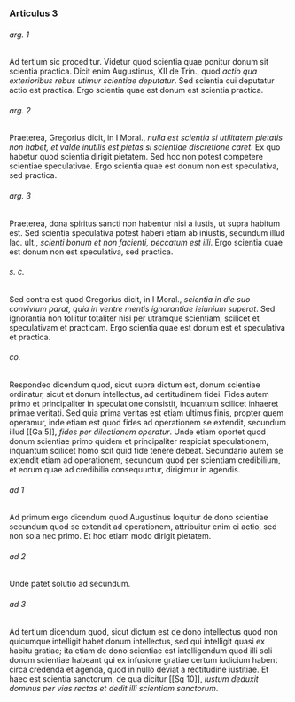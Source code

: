 ### Articulus 3

###### arg. 1
Ad tertium sic proceditur. Videtur quod scientia quae ponitur donum sit scientia practica. Dicit enim Augustinus, XII de Trin., quod *actio qua exterioribus rebus utimur scientiae deputatur*. Sed scientia cui deputatur actio est practica. Ergo scientia quae est donum est scientia practica.

###### arg. 2
Praeterea, Gregorius dicit, in I Moral., *nulla est scientia si utilitatem pietatis non habet, et valde inutilis est pietas si scientiae discretione caret*. Ex quo habetur quod scientia dirigit pietatem. Sed hoc non potest competere scientiae speculativae. Ergo scientia quae est donum non est speculativa, sed practica.

###### arg. 3
Praeterea, dona spiritus sancti non habentur nisi a iustis, ut supra habitum est. Sed scientia speculativa potest haberi etiam ab iniustis, secundum illud Iac. ult., *scienti bonum et non facienti, peccatum est illi*. Ergo scientia quae est donum non est speculativa, sed practica.

###### s. c.
Sed contra est quod Gregorius dicit, in I Moral., *scientia in die suo convivium parat, quia in ventre mentis ignorantiae ieiunium superat*. Sed ignorantia non tollitur totaliter nisi per utramque scientiam, scilicet et speculativam et practicam. Ergo scientia quae est donum est et speculativa et practica.

###### co.
Respondeo dicendum quod, sicut supra dictum est, donum scientiae ordinatur, sicut et donum intellectus, ad certitudinem fidei. Fides autem primo et principaliter in speculatione consistit, inquantum scilicet inhaeret primae veritati. Sed quia prima veritas est etiam ultimus finis, propter quem operamur, inde etiam est quod fides ad operationem se extendit, secundum illud [[Ga 5]], *fides per dilectionem operatur*. Unde etiam oportet quod donum scientiae primo quidem et principaliter respiciat speculationem, inquantum scilicet homo scit quid fide tenere debeat. Secundario autem se extendit etiam ad operationem, secundum quod per scientiam credibilium, et eorum quae ad credibilia consequuntur, dirigimur in agendis.

###### ad 1
Ad primum ergo dicendum quod Augustinus loquitur de dono scientiae secundum quod se extendit ad operationem, attribuitur enim ei actio, sed non sola nec primo. Et hoc etiam modo dirigit pietatem.

###### ad 2
Unde patet solutio ad secundum.

###### ad 3
Ad tertium dicendum quod, sicut dictum est de dono intellectus quod non quicumque intelligit habet donum intellectus, sed qui intelligit quasi ex habitu gratiae; ita etiam de dono scientiae est intelligendum quod illi soli donum scientiae habeant qui ex infusione gratiae certum iudicium habent circa credenda et agenda, quod in nullo deviat a rectitudine iustitiae. Et haec est scientia sanctorum, de qua dicitur [[Sg 10]], *iustum deduxit dominus per vias rectas et dedit illi scientiam sanctorum*.

